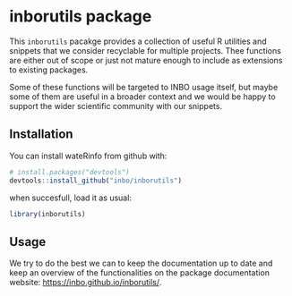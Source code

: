 # inborutils package
This `inborutils` pacakge provides a collection of useful R utilities and snippets that we consider recyclable for multiple projects. Thee functions are either out of scope or just not mature enough to include as extensions to existing packages. 

Some of these functions will be targeted to INBO usage itself, but maybe some of them are useful in a broader context and we would be happy to support the wider scientific community with our snippets. 

## Installation

You can install wateRinfo from github with:

```r
# install.packages("devtools")
devtools::install_github("inbo/inborutils")
```

when succesfull, load it as usual:

```r
library(inborutils)
```

## Usage

We try to do the best we can to keep the documentation up to date and keep an overview of the functionalities on the package documentation website: https://inbo.github.io/inborutils/. 
